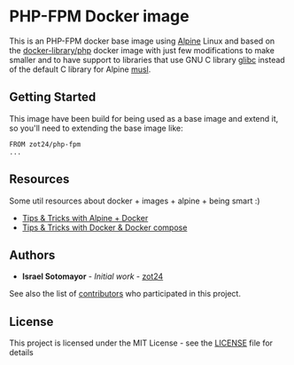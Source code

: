 # PHP-FPM Docker image

This is an PHP-FPM docker base image using [Alpine](http://alpinelinux.org/) Linux and based on the [docker-library/php](https://github.com/docker-library/php) docker image with just few modifications to make smaller and to have support to libraries that use GNU C library [glibc](https://www.gnu.org/software/libc/) instead of the default C library for Alpine [musl](https://www.musl-libc.org/).

## Getting Started

This image have been build for being used as a base image and extend it, so you'll need to extending the base image like:

```
FROM zot24/php-fpm
...
```

## Resources

Some util resources about docker + images + alpine + being smart :)

* [Tips & Tricks with Alpine + Docker](http://blog.zot24.com/tips-tricks-with-alpine-docker/)
* [Tips & Tricks with Docker & Docker compose](http://blog.zot24.com/tips-tricks-docker/)

## Authors

* **Israel Sotomayor** - *Initial work* - [zot24](https://github.com/zot24)

See also the list of [contributors](https://github.com/zot24/docker-php-fpm/contributors) who participated in this project.

## License

This project is licensed under the MIT License - see the [LICENSE](https://github.com/zot24/docker-php-fpm/blob/master/LICENSE) file for details
